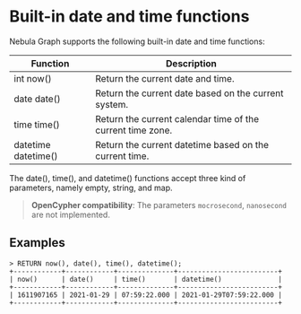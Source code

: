 # Built-in date and time functions

Nebula Graph supports the following built-in date and time functions:

Function| Description |
----  |  ----|
int now()  | Return the current date and time. |
date date() | Return the current date based on the current system. |
time time() | Return the current calendar time of the current time zone. |
datetime datetime() | Return the current datetime based on the current time. |

The date(), time(), and datetime() functions accept three kind of parameters, namely empty, string, and map.

> **OpenCypher compatibility**: The parameters `mocrosecond`, `nanosecond` are not implemented.

## Examples

```ngql
> RETURN now(), date(), time(), datetime();
+------------+------------+--------------+-------------------------+
| now()      | date()     | time()       | datetime()              |
+------------+------------+--------------+-------------------------+
| 1611907165 | 2021-01-29 | 07:59:22.000 | 2021-01-29T07:59:22.000 |
+------------+------------+--------------+-------------------------+
```